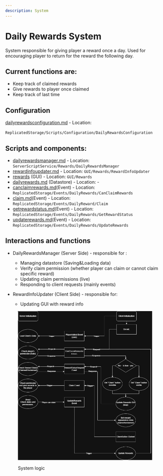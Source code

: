 ```yaml
---
description: System
---
```


# Daily Rewards System

System responsible for giving player a reward once a day. Used for encouraging player to return for the reward the following day.

## Current functions are:

* Keep track of claimed rewards
* Give rewards to player once claimed
* Keep track of last time

## Configuration

[dailyrewardsconfiguration.md](../../../replicatedstorage-scripts/replicatedstorage/scripts/configuration/dailyrewardsconfiguration.md "mention") - Location:

`ReplicatedStorage/Scripts/Configuration/DailyRewardsConfiguration`

## Scripts and components:

* [dailyrewardsmanager.md](../../../server-scripts/serverscriptservice/rewards/dailyrewardsmanager.md "mention") - Location: `ServerScriptService/Rewards/DailyRewardsManager`
* [rewardinfoupdater.md](../../../ui-scripts/startergui/rewards/rewardinfoupdater.md "mention") - Location: `GUI/Rewards/RewardInfoUpdater`
* [rewards](../../../ui-scripts/startergui/rewards/ "mention") (GUI) - Location: `GUI/Rewards`
* [dailyrewards.md](../../../datastores/datastores/dailyrewards.md "mention") (Datastore) - Location: -
* [canclaimrewards.md](../../../replicatedstorage-scripts/replicatedstorage/events/dailyrewards/canclaimrewards.md "mention")(Event) - Location: `ReplicatedStorage/Events/DailyRewards/CanClaimRewards`
* &#x20;[claim.md](../../../replicatedstorage-scripts/replicatedstorage/events/dailyrewards/claim.md "mention")(Event) - Location: `ReplicatedStorage/Events/DailyReward/Claim`
* &#x20;[getrewardstatus.md](../../../replicatedstorage-scripts/replicatedstorage/events/dailyrewards/getrewardstatus.md "mention")(Event) - Location: `ReplicatedStorage/Events/DailyRewards/GetRewardStatus`
* [updaterewards.md](../../../replicatedstorage-scripts/replicatedstorage/events/dailyrewards/updaterewards.md "mention")(Event) - Location: `ReplicatedStorage/Events/DailyRewards/UpdateRewards`



## Interactions and functions

*   DailyRewardsManager (Server Side) - responsible for :&#x20;

    * Managing datastore (Saving\&Loading data)
    * Verify claim permission (whether player can claim or cannot claim specific reward)
    * Updating claim permissions (live)
    * Responding to client requests (mainly events)


* RewardInfoUpdater (Client Side) - responsible for:
  * Updating GUI with reward info



<figure><img src="../../../.gitbook/assets/DailyRewardsInteraction.jpg" alt=""><figcaption><p>System logic</p></figcaption></figure>
